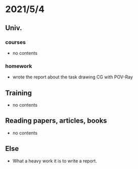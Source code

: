 # 2021/5/4

## Univ.
### courses
- no contents

### homework
- wrote the report about the task drawing CG with POV-Ray

## Training
- no contents

## Reading papers, articles, books
- no contents

## Else
- What a heavy work it is to write a report.
